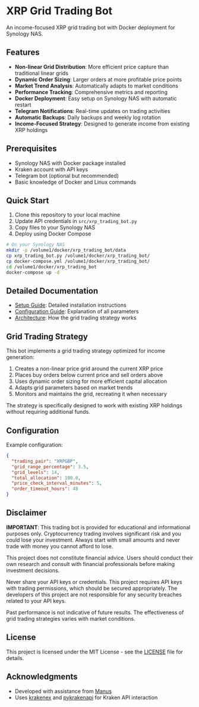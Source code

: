 # XRP Grid Trading Bot

An income-focused XRP grid trading bot with Docker deployment for Synology NAS.

## Features

- **Non-linear Grid Distribution**: More efficient price capture than traditional linear grids
- **Dynamic Order Sizing**: Larger orders at more profitable price points
- **Market Trend Analysis**: Automatically adapts to market conditions
- **Performance Tracking**: Comprehensive metrics and reporting
- **Docker Deployment**: Easy setup on Synology NAS with automatic restart
- **Telegram Notifications**: Real-time updates on trading activities
- **Automatic Backups**: Daily backups and weekly log rotation
- **Income-Focused Strategy**: Designed to generate income from existing XRP holdings

## Prerequisites

- Synology NAS with Docker package installed
- Kraken account with API keys
- Telegram bot (optional but recommended)
- Basic knowledge of Docker and Linux commands

## Quick Start

1. Clone this repository to your local machine
2. Update API credentials in `src/xrp_trading_bot.py`
3. Copy files to your Synology NAS
4. Deploy using Docker Compose

```bash
# On your Synology NAS
mkdir -p /volume1/docker/xrp_trading_bot/data
cp xrp_trading_bot.py /volume1/docker/xrp_trading_bot/
cp docker-compose.yml /volume1/docker/xrp_trading_bot/
cd /volume1/docker/xrp_trading_bot
docker-compose up -d
```

## Detailed Documentation

- [Setup Guide](docs/setup.md): Detailed installation instructions
- [Configuration Guide](docs/configuration.md): Explanation of all parameters
- [Architecture](docs/architecture.md): How the grid trading strategy works

## Grid Trading Strategy

This bot implements a grid trading strategy optimized for income generation:

1. Creates a non-linear price grid around the current XRP price
2. Places buy orders below current price and sell orders above
3. Uses dynamic order sizing for more efficient capital allocation
4. Adapts grid parameters based on market trends
5. Monitors and maintains the grid, recreating it when necessary

The strategy is specifically designed to work with existing XRP holdings without requiring additional funds.

## Configuration

Example configuration:

```json
{
  "trading_pair": "XRPGBP",
  "grid_range_percentage": 3.5,
  "grid_levels": 14,
  "total_allocation": 100.0,
  "price_check_interval_minutes": 5,
  "order_timeout_hours": 48
}
```

## Disclaimer

**IMPORTANT**: This trading bot is provided for educational and informational purposes only. Cryptocurrency trading involves significant risk and you could lose your investment. Always start with small amounts and never trade with money you cannot afford to lose.

This project does not constitute financial advice. Users should conduct their own research and consult with financial professionals before making investment decisions.

Never share your API keys or credentials. This project requires API keys with trading permissions, which should be secured appropriately. The developers of this project are not responsible for any security breaches related to your API keys.

Past performance is not indicative of future results. The effectiveness of grid trading strategies varies with market conditions.

## License

This project is licensed under the MIT License - see the [LICENSE](LICENSE) file for details.

## Acknowledgments

- Developed with assistance from [Manus](https://manus.im/)
- Uses [krakenex](https://github.com/veox/python3-krakenex) and [pykrakenapi](https://github.com/dominiktraxl/pykrakenapi) for Kraken API interaction

